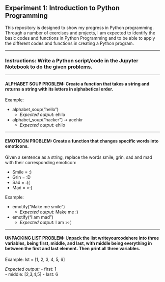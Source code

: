 ## Experiment 1: Introduction to Python Programming

This repository is designed to show my progress in Python programming. Through a number of exercises and projects, I am expected to identify the basic codes and functions in Python Programming and to be able to apply the different codes and functions in creating a Python program.

-----

### Instructions: Write a Python script/code in the Jupyter Notebook to do the given problems. 

-----

#### ALPHABET SOUP PROBLEM: Create a function that takes a string and returns a string with its letters in alphabetical order. 
Example: 
  - alphabet_soup(“hello”)
    - _Expected output:_ ehllo 
  - alphabet_soup(“hacker”) ➞ acehkr
    - _Expected output:_ ehllo 

-----

#### EMOTICON PROBLEM: Create a function that changes specific words into emoticons. 

Given a sentence as a string, replace the words smile, grin, sad and mad with their corresponding emoticon:
  - Smile  =  :)
  - Grin   =  :D
  - Sad    =  :((
  - Mad    = >:(

Example: 
  - emotify(“Make me smile”) 
    - _Expected output:_ Make me :) 
  - emotify(“I am mad”) 
    - _Expected output:_ I am >:(

-----

#### UNPACKING LIST PROBLEM: Unpack the list writeyourcodehere into three variables, being first, middle, and last, with middle being everything in between the first and last element. Then print all three variables. 

Example:  lst = [1, 2, 3, 4, 5, 6] 

_Expected output:_
    - first: 1  
    - middle: [2,3,4,5] 
    - last: 6
